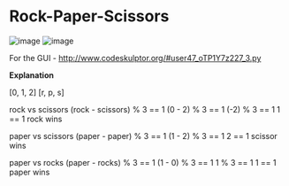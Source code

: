 # Rock-Paper-Scissors

![image](https://user-images.githubusercontent.com/68070580/124505962-45e94a00-dde8-11eb-8419-6b7f18a0d9c6.png)
![image](https://user-images.githubusercontent.com/68070580/124506037-74ffbb80-dde8-11eb-92de-8ab13c9dc731.png)

For the GUI - http://www.codeskulptor.org/#user47_oTP1Y7z227_3.py

**Explanation** 
  
[0, 1, 2]
[r, p, s]

rock vs scissors
(rock - scissors) % 3 == 1
(0 - 2) % 3 == 1
(-2) % 3 == 1
1 == 1
rock wins

paper vs scissors
(paper - paper) % 3 == 1
(1 - 2) % 3 == 1
2 == 1
scissor wins

paper vs rocks
(paper - rocks) % 3 == 1
(1 - 0) % 3 == 1
1 % 3 == 1
1 == 1
paper wins
